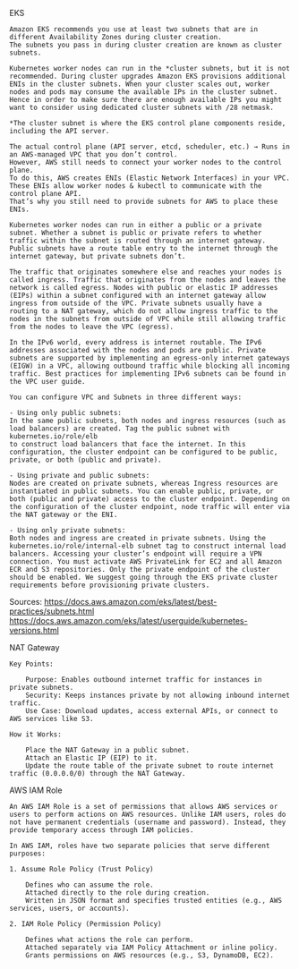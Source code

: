 EKS

    Amazon EKS recommends you use at least two subnets that are in different Availability Zones during cluster creation. 
    The subnets you pass in during cluster creation are known as cluster subnets. 
    
    Kubernetes worker nodes can run in the *cluster subnets, but it is not recommended. During cluster upgrades Amazon EKS provisions additional ENIs in the cluster subnets. When your cluster scales out, worker nodes and pods may consume the available IPs in the cluster subnet. Hence in order to make sure there are enough available IPs you might want to consider using dedicated cluster subnets with /28 netmask.

    *The cluster subnet is where the EKS control plane components reside, including the API server. 

    The actual control plane (API server, etcd, scheduler, etc.) → Runs in an AWS-managed VPC that you don’t control.
    However, AWS still needs to connect your worker nodes to the control plane.
    To do this, AWS creates ENIs (Elastic Network Interfaces) in your VPC.
    These ENIs allow worker nodes & kubectl to communicate with the control plane API.
    That’s why you still need to provide subnets for AWS to place these ENIs.

    Kubernetes worker nodes can run in either a public or a private subnet. Whether a subnet is public or private refers to whether traffic within the subnet is routed through an internet gateway. Public subnets have a route table entry to the internet through the internet gateway, but private subnets don’t.

    The traffic that originates somewhere else and reaches your nodes is called ingress. Traffic that originates from the nodes and leaves the network is called egress. Nodes with public or elastic IP addresses (EIPs) within a subnet configured with an internet gateway allow ingress from outside of the VPC. Private subnets usually have a routing to a NAT gateway, which do not allow ingress traffic to the nodes in the subnets from outside of VPC while still allowing traffic from the nodes to leave the VPC (egress).

    In the IPv6 world, every address is internet routable. The IPv6 addresses associated with the nodes and pods are public. Private subnets are supported by implementing an egress-only internet gateways (EIGW) in a VPC, allowing outbound traffic while blocking all incoming traffic. Best practices for implementing IPv6 subnets can be found in the VPC user guide.

    You can configure VPC and Subnets in three different ways:

    - Using only public subnets:
    In the same public subnets, both nodes and ingress resources (such as load balancers) are created. Tag the public subnet with kubernetes.io/role/elb
    to construct load balancers that face the internet. In this configuration, the cluster endpoint can be configured to be public, private, or both (public and private). 

    - Using private and public subnets:
    Nodes are created on private subnets, whereas Ingress resources are instantiated in public subnets. You can enable public, private, or both (public and private) access to the cluster endpoint. Depending on the configuration of the cluster endpoint, node traffic will enter via the NAT gateway or the ENI.

    - Using only private subnets:
    Both nodes and ingress are created in private subnets. Using the kubernetes.io/role/internal-elb subnet tag to construct internal load balancers. Accessing your cluster’s endpoint will require a VPN connection. You must activate AWS PrivateLink for EC2 and all Amazon ECR and S3 repositories. Only the private endpoint of the cluster should be enabled. We suggest going through the EKS private cluster requirements before provisioning private clusters.
    
Sources:
https://docs.aws.amazon.com/eks/latest/best-practices/subnets.html
https://docs.aws.amazon.com/eks/latest/userguide/kubernetes-versions.html


NAT Gateway

    Key Points:

        Purpose: Enables outbound internet traffic for instances in private subnets.
        Security: Keeps instances private by not allowing inbound internet traffic.
        Use Case: Download updates, access external APIs, or connect to AWS services like S3.

    How it Works:

        Place the NAT Gateway in a public subnet.
        Attach an Elastic IP (EIP) to it.
        Update the route table of the private subnet to route internet traffic (0.0.0.0/0) through the NAT Gateway.


AWS IAM Role

    An AWS IAM Role is a set of permissions that allows AWS services or users to perform actions on AWS resources. Unlike IAM users, roles do not have permanent credentials (username and password). Instead, they provide temporary access through IAM policies.

    In AWS IAM, roles have two separate policies that serve different purposes:

    1. Assume Role Policy (Trust Policy)

        Defines who can assume the role.
        Attached directly to the role during creation.
        Written in JSON format and specifies trusted entities (e.g., AWS services, users, or accounts).

    2. IAM Role Policy (Permission Policy)

        Defines what actions the role can perform.
        Attached separately via IAM Policy Attachment or inline policy.
        Grants permissions on AWS resources (e.g., S3, DynamoDB, EC2).